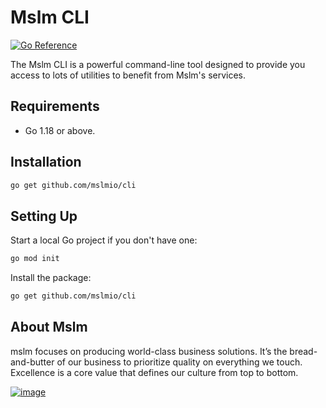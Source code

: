 # Mslm CLI

[![Go Reference](https://pkg.go.dev/badge/github.com/mslmio/cli)](https://pkg.go.dev/github.com/mslmio/cli)

The Mslm CLI is a powerful command-line tool designed to provide you access to lots of utilities to benefit from Mslm's services.

## Requirements

- Go 1.18 or above.

## Installation

```bash
go get github.com/mslmio/cli
```

## Setting Up

Start a local Go project if you don't have one:

```bash
go mod init
```

Install the package:
```bash
go get github.com/mslmio/cli
```

## About Mslm

mslm focuses on producing world-class business solutions. It’s the
bread-and-butter of our business to prioritize quality on everything we touch.
Excellence is a core value that defines our culture from top to bottom.

[![image](https://avatars.githubusercontent.com/u/50307970?s=200&v=4)](https://mslm.io/)
